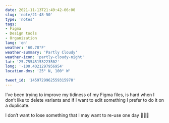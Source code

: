 ```yaml
---
date: 2021-11-13T21:49:42-06:00
slug: 'note/21-48-50'
type: 'notes'
tags:
- Figma
- Design tools
- Organization
lang: 'en'
weather: '60.78°F'
weather-summary: 'Partly Cloudy'
weather-icon: 'partly-cloudy-night'
lat: '25.75545153223502'
long: '-100.4021297956954'
location-dms: '25° N, 100° W'

tweet_id: '1459729962559315970'
---
```

I’ve been trying to improve my tidiness of my Figma files, is hard when I don’t like to delete variants and if I want to edit something I prefer to do it on a duplicate.

I don’t want to lose something that I may want to re-use one day 🤷🏻‍♂️
